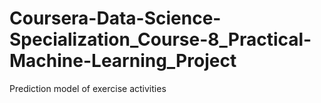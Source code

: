 # Coursera-Data-Science-Specialization_Course-8_Practical-Machine-Learning_Project
Prediction model of exercise activities
